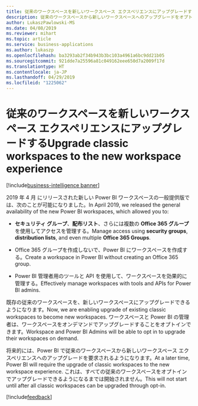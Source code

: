 ```yaml
---
title: 従来のワークスペースを新しいワークスペース エクスペリエンスにアップグレードする
description: 従来のワークスペースから新しいワークスペースへのアップグレードをオプトインできるようになります。
author: LukaszPawlowski-MS
ms.date: 04/08/2019
ms.reviewer: mihart
ms.topic: article
ms.service: business-applications
ms.author: lukaszp
ms.openlocfilehash: ba3293ab2f34b943b3bc103a4961a6bc9dd21b05
ms.sourcegitcommit: 921dde7a25596a81c049162eee650d7a2009f17d
ms.translationtype: HT
ms.contentlocale: ja-JP
ms.lasthandoff: 04/29/2019
ms.locfileid: "1225062"
---
```

#  <a name="upgrade-classic-workspaces-to-the-new-workspace-experience"></a><span data-ttu-id="1cadc-103">従来のワークスペースを新しいワークスペース エクスペリエンスにアップグレードする</span><span class="sxs-lookup"><span data-stu-id="1cadc-103">Upgrade classic workspaces to the new workspace experience</span></span>
[!include[business-intelligence banner](../../includes/business-intelligence.md)]

<span data-ttu-id="1cadc-104">2019 年 4 月 にリリースされた新しい Power BI ワークスペースの一般提供版では、次のことが可能になりました。</span><span class="sxs-lookup"><span data-stu-id="1cadc-104">In April 2019, we released the general availability of the new Power BI workspaces, which allowed you to:</span></span>

-   <span data-ttu-id="1cadc-105">**セキュリティ グループ**、**配布リスト**、さらには複数の **Office 365 グループ**を使用してアクセスを管理する。</span><span class="sxs-lookup"><span data-stu-id="1cadc-105">Manage access using **security groups**, **distribution lists**, and even multiple **Office 365 Groups**.</span></span>

-   <span data-ttu-id="1cadc-106">Office 365 グループを作成しないで、Power BI にワークスペースを作成する。</span><span class="sxs-lookup"><span data-stu-id="1cadc-106">Create a workspace in Power BI without creating an Office 365 group.</span></span>

-   <span data-ttu-id="1cadc-107">Power BI 管理者用のツールと API を使用して、ワークスペースを効果的に管理する。</span><span class="sxs-lookup"><span data-stu-id="1cadc-107">Effectively manage workspaces with tools and APIs for Power BI admins.</span></span>

<span data-ttu-id="1cadc-108">既存の従来のワークスペースを、新しいワークスペースにアップグレードできるようになります。</span><span class="sxs-lookup"><span data-stu-id="1cadc-108">Now, we are enabling upgrade of existing classic workspaces to become new workspaces.</span></span> <span data-ttu-id="1cadc-109">ワークスペースと Power BI の管理者は、ワークスペースをオンデマンドでアップグレードすることをオプトインできます。</span><span class="sxs-lookup"><span data-stu-id="1cadc-109">Workspace and Power BI Admins will be able to opt in to upgrade their workspaces on demand.</span></span> 

<span data-ttu-id="1cadc-110">将来的には、Power BI で従来のワークスペースから新しいワークスペース エクスペリエンスへのアップグレードを要求されるようになります。</span><span class="sxs-lookup"><span data-stu-id="1cadc-110">At a later time, Power BI will require the upgrade of classic workspaces to the new workspace experience.</span></span> <span data-ttu-id="1cadc-111">これは、すべての従来のワークスペースをオプトインでアップグレードできるようになるまでは開始されません。</span><span class="sxs-lookup"><span data-stu-id="1cadc-111">This will not start until after all classic workspaces can be upgraded through opt-in.</span></span>


[!include[feedback](../includes/service-feedback.md)]
